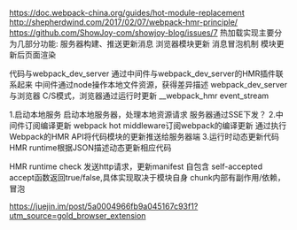 https://doc.webpack-china.org/guides/hot-module-replacement
http://shepherdwind.com/2017/02/07/webpack-hmr-principle/
https://github.com/ShowJoy-com/showjoy-blog/issues/7
热加载实现主要分为几部分功能:
服务器构建、推送更新消息
浏览器模块更新 消息冒泡机制
模块更新后页面渲染

代码与webpack_dev_server    通过中间件与webpack_dev_server的HMR插件联系起来    中间件通过node操作本地文件资源，获得差异描述
webpack_dev_server与浏览器  C/S模式，浏览器通过运行时更新
                           __webpack_hmr event_stream

1.启动本地服务
  启动本地服务器，处理本地资源请求
  服务器通过SSE下发？
2.中间件订阅编译更新
  webpack hot middleware订阅webpack的编译更新
  通过执行Webpack的HMR API将代码模块的更新推送给服务器端
3.运行时动态更新代码
  HMR runtime根据JSON描述动态更新相应代码

HMR runtime
   check 发送http请求，更新manifest
自包含 self-accepted
   accept函数返回true/false,具体实现取决于模块自身
   chunk内部有副作用/依赖，冒泡


https://juejin.im/post/5a0004966fb9a045167c93f1?utm_source=gold_browser_extension






